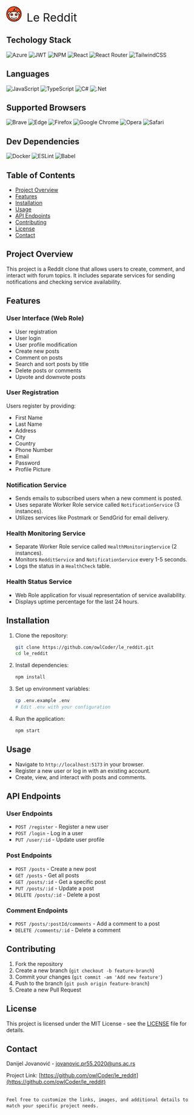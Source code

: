 <img style="height: 40px; margin-top: 12px;" src="https://raw.githubusercontent.com/owlCoder/public_api_buckets/main/reddit.svg" alt="Le Reddit Logo"><span style="font-size: 30px; margin-left: 5px;">&nbsp;Le Reddit</span></img>

## Techology Stack
![Azure](https://img.shields.io/badge/azure-%230072C6.svg?style=for-the-badge&logo=microsoftazure&logoColor=white)
![JWT](https://img.shields.io/badge/JWT-black?style=for-the-badge&logo=JSON%20web%20tokens) 
![NPM](https://img.shields.io/badge/NPM-%23CB3837.svg?style=for-the-badge&logo=npm&logoColor=white)
![React](https://img.shields.io/badge/react-%2320232a.svg?style=for-the-badge&logo=react&logoColor=%2361DAFB)
![React Router](https://img.shields.io/badge/React_Router-CA4245?style=for-the-badge&logo=react-router&logoColor=white)
![TailwindCSS](https://img.shields.io/badge/tailwindcss-%2338B2AC.svg?style=for-the-badge&logo=tailwind-css&logoColor=white)

## Languages
![JavaScript](https://img.shields.io/badge/javascript-%23323330.svg?style=for-the-badge&logo=javascript&logoColor=%23F7DF1E)
![TypeScript](https://img.shields.io/badge/typescript-%23007ACC.svg?style=for-the-badge&logo=typescript&logoColor=white)
![C#](https://img.shields.io/badge/c%23-%23239120.svg?style=for-the-badge&logo=csharp&logoColor=white)
	![.Net](https://img.shields.io/badge/.NET-5C2D91?style=for-the-badge&logo=.net&logoColor=white)

## Supported Browsers
![Brave](https://img.shields.io/badge/Brave-FB542B?style=for-the-badge&logo=Brave&logoColor=white)
![Edge](https://img.shields.io/badge/Edge-0078D7?style=for-the-badge&logo=Microsoft-edge&logoColor=white)
![Firefox](https://img.shields.io/badge/Firefox-FF7139?style=for-the-badge&logo=Firefox-Browser&logoColor=white)
![Google Chrome](https://img.shields.io/badge/Google%20Chrome-4285F4?style=for-the-badge&logo=GoogleChrome&logoColor=white)
![Opera](https://img.shields.io/badge/Opera-FF1B2D?style=for-the-badge&logo=Opera&logoColor=white)
![Safari](https://img.shields.io/badge/Safari-000000?style=for-the-badge&logo=Safari&logoColor=white)

## Dev Dependencies
![Docker](https://img.shields.io/badge/docker-%230db7ed.svg?style=for-the-badge&logo=docker&logoColor=white)
![ESLint](https://img.shields.io/badge/ESLint-4B3263?style=for-the-badge&logo=eslint&logoColor=white)
![Babel](https://img.shields.io/badge/Babel-F9DC3e?style=for-the-badge&logo=babel&logoColor=black)

## Table of Contents

- [Project Overview](#project-overview)
- [Features](#features)
- [Installation](#installation)
- [Usage](#usage)
- [API Endpoints](#api-endpoints)
- [Contributing](#contributing)
- [License](#license)
- [Contact](#contact)

## Project Overview

This project is a Reddit clone that allows users to create, comment, and interact with forum topics. It includes separate services for sending notifications and checking service availability.

## Features

### User Interface (Web Role)
- User registration
- User login
- User profile modification
- Create new posts
- Comment on posts
- Search and sort posts by title
- Delete posts or comments
- Upvote and downvote posts

### User Registration
Users register by providing:
- First Name
- Last Name
- Address
- City
- Country
- Phone Number
- Email
- Password
- Profile Picture

### Notification Service
- Sends emails to subscribed users when a new comment is posted.
- Uses separate Worker Role service called `NotificationService` (3 instances).
- Utilizes services like Postmark or SendGrid for email delivery.

### Health Monitoring Service
- Separate Worker Role service called `HealthMonitoringService` (2 instances).
- Monitors `RedditService` and `NotificationService` every 1-5 seconds.
- Logs the status in a `HealthCheck` table.

### Health Status Service
- Web Role application for visual representation of service availability.
- Displays uptime percentage for the last 24 hours.


## Installation

1. Clone the repository:
   ```bash
   git clone https://github.com/owlCoder/le_reddit.git
   cd le_reddit
   ```

2. Install dependencies:
   ```bash
   npm install
   ```

3. Set up environment variables:
   ```bash
   cp .env.example .env
   # Edit .env with your configuration
   ```

4. Run the application:
   ```bash
   npm start
   ```

## Usage

- Navigate to `http://localhost:5173` in your browser.
- Register a new user or log in with an existing account.
- Create, view, and interact with posts and comments.

## API Endpoints

### User Endpoints
- `POST /register` - Register a new user
- `POST /login` - Log in a user
- `PUT /user/:id` - Update user profile

### Post Endpoints
- `POST /posts` - Create a new post
- `GET /posts` - Get all posts
- `GET /posts/:id` - Get a specific post
- `PUT /posts/:id` - Update a post
- `DELETE /posts/:id` - Delete a post

### Comment Endpoints
- `POST /posts/:postId/comments` - Add a comment to a post
- `DELETE /comments/:id` - Delete a comment

## Contributing

1. Fork the repository
2. Create a new branch (`git checkout -b feature-branch`)
3. Commit your changes (`git commit -am 'Add new feature'`)
4. Push to the branch (`git push origin feature-branch`)
5. Create a new Pull Request

## License

This project is licensed under the MIT License - see the [LICENSE](LICENSE) file for details.

## Contact

Danijel Jovanović - [jovanovic.pr55.2020@uns.ac.rs](mailto:jovanovic.pr55.2020@uns.ac.rs)

Project Link: [https://github.com/owlCoder/le_reddit](https://github.com/owlCoder/le_reddit)
```

Feel free to customize the links, images, and additional details to match your specific project needs.
